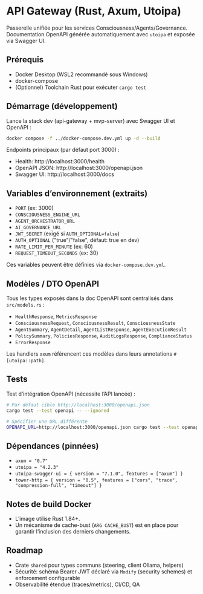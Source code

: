 # API Gateway (Rust, Axum, Utoipa)

Passerelle unifiée pour les services Consciousness/Agents/Governance.
Documentation OpenAPI générée automatiquement avec `utoipa` et exposée via Swagger UI.

## Prérequis
- Docker Desktop (WSL2 recommandé sous Windows)
- docker-compose
- (Optionnel) Toolchain Rust pour exécuter `cargo test`

## Démarrage (développement)
Lance la stack dev (api-gateway + mvp-server) avec Swagger UI et OpenAPI :

```bash
docker compose -f ../docker-compose.dev.yml up -d --build
```

Endpoints principaux (par défaut port 3000) :
- Health: http://localhost:3000/health
- OpenAPI JSON: http://localhost:3000/openapi.json
- Swagger UI: http://localhost:3000/docs

## Variables d’environnement (extraits)
- `PORT` (ex: 3000)
- `CONSCIOUSNESS_ENGINE_URL`
- `AGENT_ORCHESTRATOR_URL`
- `AI_GOVERNANCE_URL`
- `JWT_SECRET` (exigé si `AUTH_OPTIONAL=false`)
- `AUTH_OPTIONAL` ("true"/"false", défaut: true en dev)
- `RATE_LIMIT_PER_MINUTE` (ex: 60)
- `REQUEST_TIMEOUT_SECONDS` (ex: 30)

Ces variables peuvent être définies via `docker-compose.dev.yml`.

## Modèles / DTO OpenAPI
Tous les types exposés dans la doc OpenAPI sont centralisés dans `src/models.rs` :
- `HealthResponse`, `MetricsResponse`
- `ConsciousnessRequest`, `ConsciousnessResult`, `ConsciousnessState`
- `AgentSummary`, `AgentDetail`, `AgentListResponse`, `AgentExecutionResult`
- `PolicySummary`, `PoliciesResponse`, `AuditLogsResponse`, `ComplianceStatus`
- `ErrorResponse`

Les handlers `axum` référencent ces modèles dans leurs annotations `#[utoipa::path]`.

## Tests
Test d’intégration OpenAPI (nécessite l’API lancée) :

```bash
# Par défaut cible http://localhost:3000/openapi.json
cargo test --test openapi -- --ignored

# Spécifier une URL différente
OPENAPI_URL=http://localhost:3000/openapi.json cargo test --test openapi -- --ignored
```

## Dépendances (pinnées)
- `axum = "0.7"`
- `utoipa = "4.2.3"`
- `utoipa-swagger-ui = { version = "7.1.0", features = ["axum"] }`
- `tower-http = { version = "0.5", features = ["cors", "trace", "compression-full", "timeout"] }`

## Notes de build Docker
- L’image utilise Rust 1.84+.
- Un mécanisme de cache-bust (`ARG CACHE_BUST`) est en place pour garantir l’inclusion des derniers changements.

## Roadmap
- Crate `shared` pour types communs (steering, client Ollama, helpers)
- Sécurité: schéma Bearer JWT déclaré via `Modify` (security schemes) et enforcement configurable
- Observabilité étendue (traces/metrics), CI/CD, QA
